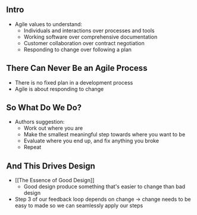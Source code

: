 ## Intro
* Agile values to understand:
	* Individuals and interactions over processes and tools
	* Working software over comprehensive documentation
	* Customer collaboration over contract negotiation
	* Responding to change over following a plan
## There Can Never Be an Agile Process
* There is no fixed plan in a development process
* Agile is about responding to change
## So What Do We Do?
* Authors suggestion:
	* Work out where you are
	* Make the smallest meaningful step towards where you want to be
	* Evaluate where you end up, and fix anything you broke
	* Repeat
## And This Drives Design
* [[The Essence of Good Design]]
	* Good design produce something that's easier to change than bad design
* Step 3 of our feedback loop depends on change -> change needs to be easy to made so we can seamlessly apply our steps